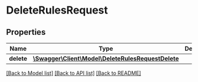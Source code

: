 # DeleteRulesRequest

## Properties
Name | Type | Description | Notes
------------ | ------------- | ------------- | -------------
**delete** | [**\Swagger\Client\Model\DeleteRulesRequestDelete**](DeleteRulesRequestDelete.md) |  | 

[[Back to Model list]](../../README.md#documentation-for-models) [[Back to API list]](../../README.md#documentation-for-api-endpoints) [[Back to README]](../../README.md)

